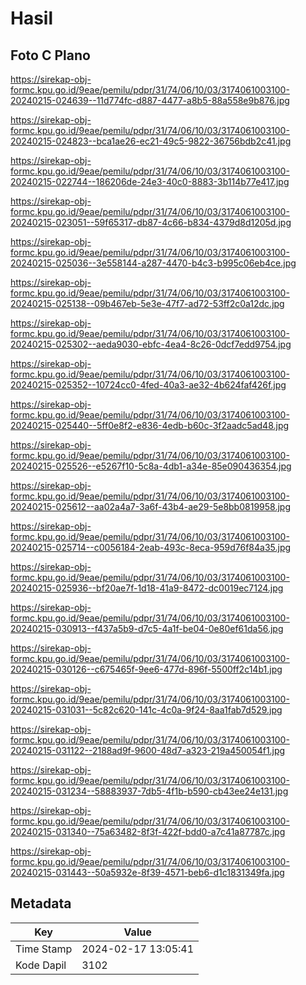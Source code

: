# Hasil

## Foto C Plano

https://sirekap-obj-formc.kpu.go.id/9eae/pemilu/pdpr/31/74/06/10/03/3174061003100-20240215-024639--11d774fc-d887-4477-a8b5-88a558e9b876.jpg

https://sirekap-obj-formc.kpu.go.id/9eae/pemilu/pdpr/31/74/06/10/03/3174061003100-20240215-024823--bca1ae26-ec21-49c5-9822-36756bdb2c41.jpg

https://sirekap-obj-formc.kpu.go.id/9eae/pemilu/pdpr/31/74/06/10/03/3174061003100-20240215-022744--186206de-24e3-40c0-8883-3b114b77e417.jpg

https://sirekap-obj-formc.kpu.go.id/9eae/pemilu/pdpr/31/74/06/10/03/3174061003100-20240215-023051--59f65317-db87-4c66-b834-4379d8d1205d.jpg

https://sirekap-obj-formc.kpu.go.id/9eae/pemilu/pdpr/31/74/06/10/03/3174061003100-20240215-025036--3e558144-a287-4470-b4c3-b995c06eb4ce.jpg

https://sirekap-obj-formc.kpu.go.id/9eae/pemilu/pdpr/31/74/06/10/03/3174061003100-20240215-025138--09b467eb-5e3e-47f7-ad72-53ff2c0a12dc.jpg

https://sirekap-obj-formc.kpu.go.id/9eae/pemilu/pdpr/31/74/06/10/03/3174061003100-20240215-025302--aeda9030-ebfc-4ea4-8c26-0dcf7edd9754.jpg

https://sirekap-obj-formc.kpu.go.id/9eae/pemilu/pdpr/31/74/06/10/03/3174061003100-20240215-025352--10724cc0-4fed-40a3-ae32-4b624faf426f.jpg

https://sirekap-obj-formc.kpu.go.id/9eae/pemilu/pdpr/31/74/06/10/03/3174061003100-20240215-025440--5ff0e8f2-e836-4edb-b60c-3f2aadc5ad48.jpg

https://sirekap-obj-formc.kpu.go.id/9eae/pemilu/pdpr/31/74/06/10/03/3174061003100-20240215-025526--e5267f10-5c8a-4db1-a34e-85e090436354.jpg

https://sirekap-obj-formc.kpu.go.id/9eae/pemilu/pdpr/31/74/06/10/03/3174061003100-20240215-025612--aa02a4a7-3a6f-43b4-ae29-5e8bb0819958.jpg

https://sirekap-obj-formc.kpu.go.id/9eae/pemilu/pdpr/31/74/06/10/03/3174061003100-20240215-025714--c0056184-2eab-493c-8eca-959d76f84a35.jpg

https://sirekap-obj-formc.kpu.go.id/9eae/pemilu/pdpr/31/74/06/10/03/3174061003100-20240215-025936--bf20ae7f-1d18-41a9-8472-dc0019ec7124.jpg

https://sirekap-obj-formc.kpu.go.id/9eae/pemilu/pdpr/31/74/06/10/03/3174061003100-20240215-030913--f437a5b9-d7c5-4a1f-be04-0e80ef61da56.jpg

https://sirekap-obj-formc.kpu.go.id/9eae/pemilu/pdpr/31/74/06/10/03/3174061003100-20240215-030126--c675465f-9ee6-477d-896f-5500ff2c14b1.jpg

https://sirekap-obj-formc.kpu.go.id/9eae/pemilu/pdpr/31/74/06/10/03/3174061003100-20240215-031031--5c82c620-141c-4c0a-9f24-8aa1fab7d529.jpg

https://sirekap-obj-formc.kpu.go.id/9eae/pemilu/pdpr/31/74/06/10/03/3174061003100-20240215-031122--2188ad9f-9600-48d7-a323-219a450054f1.jpg

https://sirekap-obj-formc.kpu.go.id/9eae/pemilu/pdpr/31/74/06/10/03/3174061003100-20240215-031234--58883937-7db5-4f1b-b590-cb43ee24e131.jpg

https://sirekap-obj-formc.kpu.go.id/9eae/pemilu/pdpr/31/74/06/10/03/3174061003100-20240215-031340--75a63482-8f3f-422f-bdd0-a7c41a87787c.jpg

https://sirekap-obj-formc.kpu.go.id/9eae/pemilu/pdpr/31/74/06/10/03/3174061003100-20240215-031443--50a5932e-8f39-4571-beb6-d1c1831349fa.jpg


## Metadata

| Key        | Value               |
| ---------- | ------------------- |
| Time Stamp | 2024-02-17 13:05:41 |
| Kode Dapil | 3102                |



